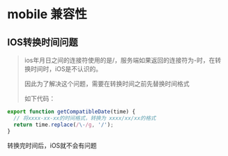 # mobile 兼容性

## IOS转换时间问题

> ios年月日之间的连接符使用的是/，服务端如果返回的连接符为-时，在转换时间时，iOS是不认识的。
>
> 因此为了解决这个问题，需要在转换时间之前先替换时间格式
>
> 如下代码：

```js
export function getCompatibleDate(time) {
  // 将xxxx-xx-xx的时间格式，转换为 xxxx/xx/xx的格式
  return time.replace(/\-/g, '/');
}
```

转换完时间后，iOS就不会有问题